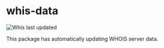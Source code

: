 # whis-data

![Whis last updated](https://whis-github-integration.jolle.io/badge.svg)

This package has automatically updating WHOIS server data.
